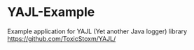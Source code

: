 # YAJL-Example
Example application for YAJL (Yet another Java logger) library https://github.com/ToxicStoxm/YAJL/
